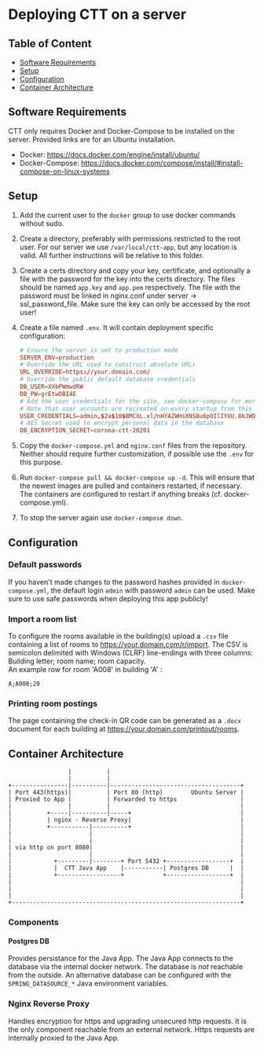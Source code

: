 # Deploying CTT on a server

## Table of Content

* [Software Requirements](#Software-Requirements)
* [Setup](#Setup)
* [Configuration](#Configuration)
* [Container Architecture](#Container-Architecture)

## Software Requirements  

CTT only requires Docker and Docker-Compose to be installed on the server. Provided links are for an Ubuntu installation.

* Docker: <https://docs.docker.com/engine/install/ubuntu/>
* Docker-Compose: <https://docs.docker.com/compose/install/#install-compose-on-linux-systems>

## Setup

1. Add the current user to the `docker` group to use docker commands without sudo.
1. Create a directory, preferably with permissions restricted to the root user. For our server we use `/var/local/ctt-app`, but any location is valid. All further instructions will be relative to this folder.  
1. Create a certs directory and copy your key, certificate, and optionally a file with the password for the key into the certs directory. The files should be named `app.key` and `app.pem` respectively. The file with the password must be linked in nginx.conf under server -> ssl_password_file. Make sure the key can only be accessed by the root user!
1. Create a file named `.env`. It will contain deployment specific configuration:

    ``` conf
    # Ensure the server is set to production mode
    SERVER_ENV=production
    # Override the URL used to construct absolute URLs
    URL_OVERRIDE=https://your.domain.com/
    # Override the public default database credentials
    DB_USER=XXbPWmwdRW
    DB_PW=grEtwOBI4E
    # Add the user credentials for the site, see docker-compose for more information
    # Note that user accounts are recreated on every startup from this variable and are not persisted anywhere else.
    USER_CREDENTIALS=admin,$2a$10$BMCXL.xl/nHYAZWHsXNS8u6pOIlIYUU.8kJWD7raecbz/8rKoeRvC,ADMIN;
    # AES Secret used to encrypt personal data in the database
    DB_ENCRYPTION_SECRET=corona-ctt-20201
    ```

1. Copy the `docker-compose.yml` and `nginx.conf` files from the repository. Neither should require further customization, if possible use the `.env` for this purpose.
1. Run `docker-compose pull && docker-compose up -d`. This will ensure that the newest images are pulled and containers restarted, if necessary. The containers are configured to restart if anything breaks (cf. docker-compose.yml).
1. To stop the server again use `docker-compose down`.

## Configuration

### Default passwords

If you haven't made changes to the password hashes provided in `docker-compose.yml`, the default login `admin` with password `admin` can be used.
Make sure to use safe passwords when deploying this app publicly!

### Import a room list

To configure the rooms available in the building(s) upload a `.csv` file containing a list of rooms to <https://your.domain.com/r/import>. The CSV is semicolon delimited with Windows (CLRF) line-endings with three columns: Building letter; room name; room capacity.  
An example row for room 'A008' in building 'A' :

``` csv
A;A008;20
```

### Printing room postings

The page containing the check-in QR code can be generated as a `.docx` document for each building at <https://your.domain.com/printout/rooms>.

## Container Architecture

``` diagramm
                 |          |                                                                        
                 |          |                                                                        
+----------------|----------|-------------------------------------+                                  
| Port 443(https)|          | Port 80 (http)        Ubuntu Server |                                  
| Proxied to App |          | Forwarded to https                  |                                  
|                |          |                                     |                                  
|          +-----|----------|-----+                               |                                  
|          | nginx - Reverse Proxy|                               |                                  
|          +-----------|----------+                               |                                  
|                      |                                          |                                  
|                      |                                          |                                  
| via http on port 8080|                                          |                                  
|                      |                                          |                                  
|            +---------|--------+ Port 5432 +------------------+  |                                  
|            |  CTT Java App    |-----------| Postgres DB      |  |                                  
|            +------------------+           +------------------+  |                                  
|                                                                 |                                  
|                                                                 |                                  
|                                                                 |                                  
+-----------------------------------------------------------------+                                  
```

### Components

#### Postgres DB

Provides persistance for the Java App. The Java App connects to the database via the internal docker network. The database is *not* reachable from the outside. An alternative database can be configured with the `SPRING_DATASOURCE_*` Java environment variables.

### Nginx Reverse Proxy

Handles encryption for https and upgrading unsecured http requests. It is the only component reachable from an external network. Https requests are internally proxied to the Java App.

